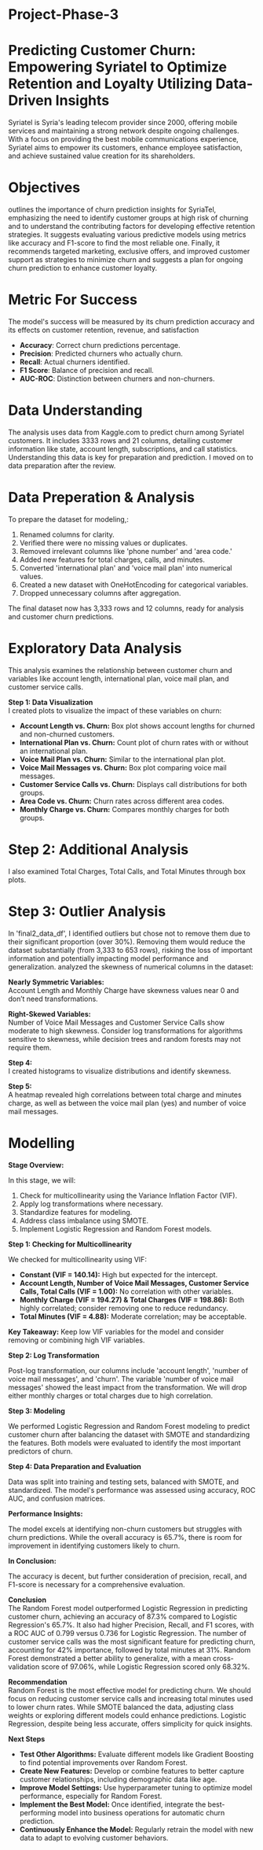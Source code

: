 # Project-Phase-3
# Predicting Customer Churn: Empowering Syriatel to Optimize Retention and Loyalty Utilizing Data-Driven Insights
Syriatel is Syria's leading telecom provider since 2000, offering mobile services and maintaining a strong network despite ongoing challenges.
With a focus on providing the best mobile communications experience, Syriatel aims to empower its customers, enhance employee satisfaction, and achieve sustained value creation for its shareholders. 
# Objectives
outlines the importance of churn prediction insights for SyriaTel, emphasizing the need to identify customer groups at high risk of churning and to understand the contributing factors for developing effective retention strategies. It suggests evaluating various predictive models using metrics like accuracy and F1-score to find the most reliable one. Finally, it recommends targeted marketing, exclusive offers, and improved customer support as strategies to minimize churn and suggests a plan for ongoing churn prediction to enhance customer loyalty.
# Metric For Success
The model's success will be measured by its churn prediction accuracy and its effects on customer retention, revenue, and satisfaction
- **Accuracy**: Correct churn predictions percentage.
- **Precision**: Predicted churners who actually churn.
- **Recall**: Actual churners identified.
- **F1 Score**: Balance of precision and recall.
- **AUC-ROC**: Distinction between churners and non-churners.
# Data Understanding
The analysis uses data from Kaggle.com to predict churn among Syriatel customers. It includes 3333 rows and 21 columns, detailing customer information like state, account length, subscriptions, and call statistics. Understanding this data is key for preparation and prediction. I moved on to data preparation after the review.
# Data Preperation & Analysis
To prepare the dataset for modeling,:
1. Renamed columns for clarity.
2. Verified there were no missing values or duplicates.
3. Removed irrelevant columns like 'phone number' and 'area code.'
4. Added new features for total charges, calls, and minutes.
5. Converted 'international plan' and 'voice mail plan' into numerical values.
6. Created a new dataset with OneHotEncoding for categorical variables.
7. Dropped unnecessary columns after aggregation.

The final dataset now has 3,333 rows and 12 columns, ready for analysis and customer churn predictions.
# Exploratory Data Analysis
This analysis examines the relationship between customer churn and variables like account length, international plan, voice mail plan, and customer service calls.

**Step 1: Data Visualization**  
I created plots to visualize the impact of these variables on churn:

- **Account Length vs. Churn:** Box plot shows account lengths for churned and non-churned customers.
- **International Plan vs. Churn:** Count plot of churn rates with or without an international plan.
- **Voice Mail Plan vs. Churn:** Similar to the international plan plot.
- **Voice Mail Messages vs. Churn:** Box plot comparing voice mail messages.
- **Customer Service Calls vs. Churn:** Displays call distributions for both groups.
- **Area Code vs. Churn:** Churn rates across different area codes.
- **Monthly Charge vs. Churn:** Compares monthly charges for both groups.
# Step 2: Additional Analysis  
I also examined Total Charges, Total Calls, and Total Minutes through box plots.

# Step 3: Outlier Analysis 
In 'final2_data_df', I identified outliers but chose not to remove them due to their significant proportion (over 30%). Removing them would reduce the dataset substantially (from 3,333 to 653 rows), risking the loss of important information and potentially impacting model performance and generalization.
analyzed the skewness of numerical columns in the dataset:

**Nearly Symmetric Variables:**  
Account Length and Monthly Charge have skewness values near 0 and don’t need transformations.

**Right-Skewed Variables:**  
Number of Voice Mail Messages and Customer Service Calls show moderate to high skewness. Consider log transformations for algorithms sensitive to skewness, while decision trees and random forests may not require them.

**Step 4:**  
I created histograms to visualize distributions and identify skewness.

**Step 5:**  
A heatmap revealed high correlations between total charge and minutes charge, as well as between the voice mail plan (yes) and number of voice mail messages.
# Modelling
**Stage Overview:**

In this stage, we will:

1. Check for multicollinearity using the Variance Inflation Factor (VIF).
2. Apply log transformations where necessary.
3. Standardize features for modeling.
4. Address class imbalance using SMOTE.
5. Implement Logistic Regression and Random Forest models.

**Step 1: Checking for Multicollinearity**

We checked for multicollinearity using VIF:

- **Constant (VIF = 140.14):** High but expected for the intercept.
- **Account Length, Number of Voice Mail Messages, Customer Service Calls, Total Calls (VIF = 1.00):** No correlation with other variables.
- **Monthly Charge (VIF = 194.27) & Total Charges (VIF = 198.86):** Both highly correlated; consider removing one to reduce redundancy.
- **Total Minutes (VIF = 4.88):** Moderate correlation; may be acceptable.

**Key Takeaway:** Keep low VIF variables for the model and consider removing or combining high VIF variables.

**Step 2: Log Transformation**

Post-log transformation, our columns include 'account length', 'number of voice mail messages', and 'churn'. The variable 'number of voice mail messages' showed the least impact from the transformation. We will drop either monthly charges or total charges due to high correlation.

**Step 3: Modeling**

We performed Logistic Regression and Random Forest modeling to predict customer churn after balancing the dataset with SMOTE and standardizing the features. Both models were evaluated to identify the most important predictors of churn.

**Step 4: Data Preparation and Evaluation**

Data was split into training and testing sets, balanced with SMOTE, and standardized. The model's performance was assessed using accuracy, ROC AUC, and confusion matrices.

**Performance Insights:**

The model excels at identifying non-churn customers but struggles with churn predictions. While the overall accuracy is 65.7%, there is room for improvement in identifying customers likely to churn.

**In Conclusion:**

The accuracy is decent, but further consideration of precision, recall, and F1-score is necessary for a comprehensive evaluation.

**Conclusion**  
The Random Forest model outperformed Logistic Regression in predicting customer churn, achieving an accuracy of 87.3% compared to Logistic Regression's 65.7%. It also had higher Precision, Recall, and F1 scores, with a ROC AUC of 0.799 versus 0.736 for Logistic Regression. The number of customer service calls was the most significant feature for predicting churn, accounting for 42% importance, followed by total minutes at 31%. Random Forest demonstrated a better ability to generalize, with a mean cross-validation score of 97.06%, while Logistic Regression scored only 68.32%.

**Recommendation**  
Random Forest is the most effective model for predicting churn. We should focus on reducing customer service calls and increasing total minutes used to lower churn rates. While SMOTE balanced the data, adjusting class weights or exploring different models could enhance predictions. Logistic Regression, despite being less accurate, offers simplicity for quick insights.

**Next Steps**  
- **Test Other Algorithms:** Evaluate different models like Gradient Boosting to find potential improvements over Random Forest.  
- **Create New Features:** Develop or combine features to better capture customer relationships, including demographic data like age.  
- **Improve Model Settings:** Use hyperparameter tuning to optimize model performance, especially for Random Forest.  
- **Implement the Best Model:** Once identified, integrate the best-performing model into business operations for automatic churn prediction.  
- **Continuously Enhance the Model:** Regularly retrain the model with new data to adapt to evolving customer behaviors.
